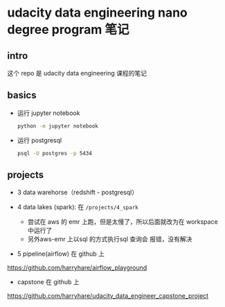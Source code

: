 # udacity data engineering nano degree program 笔记

## intro

这个 repo 是 udacity data engineering 课程的笔记

## basics

* 运行 jupyter notebook
	```bash
	python -m jupyter notebook
	```


* 运行 postgresql

	```bash
	psql -U postgres -p 5434
	```
	
	
## projects

* 3 data warehorse（redshift - postgresql）

* 4 data lakes (spark): 在 `/projects/4_spark`
	
	- 尝试在 aws 的 emr 上跑，但是太慢了，所以后面就改为在 workspace 中运行了
	- 另外aws-emr 上以sql 的方式执行sql 查询会 报错，没有解决
	

* 5 pipeline(airflow)  在 github 上

https://github.com/harryhare/airflow_playground

*  capstone 在 github 上

https://github.com/harryhare/udacity_data_engineer_capstone_project
	